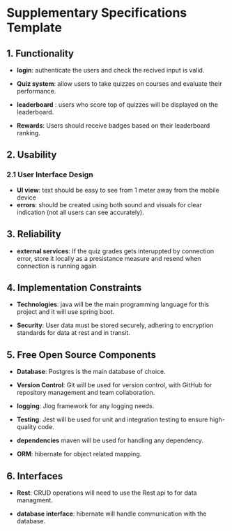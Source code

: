 # Supplementary Specifications Template

## 1. Functionality

- **login**: authenticate the users and check the recived input is valid.

- **Quiz system**: allow users to take quizzes on courses and evaluate their performance.

- **leaderboard** : users who score top of quizzes will be displayed on the leaderboard.

- **Rewards**: Users should receive badges based on their leaderboard ranking.

## 2. Usability

### 2.1 User Interface Design
- **UI view**: text should be easy to see from 1 meter away from the mobile device
- **errors**: should be created using both sound and visuals for clear indication (not all users can see accurately).

## 3. Reliability

- **external services**: If the quiz grades gets interuppted by connection error, store it locally as a presistance measure and resend when connection is running again

## 4. Implementation Constraints

- **Technologies**: java will be the main programming language for this project and it will use spring boot.

- **Security**: User data must be stored securely, adhering to encryption standards for data at rest and in transit.

## 5. Free Open Source Components

- **Database**: Postgres is the main database of choice.

- **Version Control**: Git will be used for version control, with GitHub for repository management and team collaboration.

- **logging**: Jlog framework for any logging needs.

- **Testing**: Jest will be used for unit and integration testing to ensure high-quality code.

- **dependencies** maven will be used for handling any dependency.

- **ORM**: hibernate for object related mapping.

## 6. Interfaces

- **Rest**: CRUD operations will need to use the Rest api to for data managment.

- **database interface**: hibernate will handle communication with the database.
